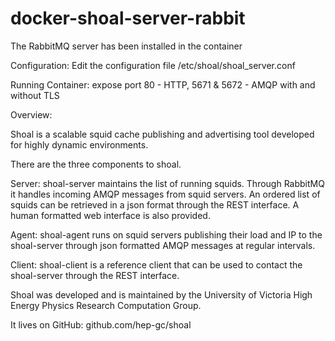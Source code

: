 # docker-shoal-server-rabbit
The RabbitMQ server has been installed in the container

Configuration: Edit the configuration file /etc/shoal/shoal_server.conf

Running Container: expose port 80 - HTTP, 5671 & 5672 - AMQP with and without TLS

Overview:

Shoal is a scalable squid cache publishing and advertising tool developed for highly dynamic environments.

There are the three components to shoal.

Server: shoal-server maintains the list of running squids. Through RabbitMQ it handles incoming AMQP messages from squid servers. An ordered list of squids can be retrieved in a json format through the REST interface. A human formatted web interface is also provided.

Agent: shoal-agent runs on squid servers publishing their load and IP to the shoal-server through json formatted AMQP messages at regular intervals.

Client: shoal-client is a reference client that can be used to contact the shoal-server through the REST interface.

Shoal was developed and is maintained by the University of Victoria High Energy Physics Research Computation Group.

It lives on GitHub: github.com/hep-gc/shoal
